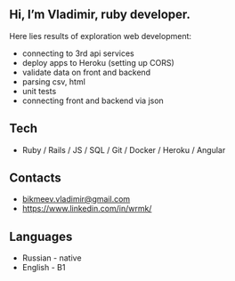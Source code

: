 ## Hi, I’m Vladimir, ruby developer.
Here lies results of exploration web development:
- connecting to 3rd api services
- deploy apps to Heroku (setting up CORS)
- validate data on front and backend
- parsing csv, html
- unit tests
- connecting front and backend via json

## Tech
- Ruby / Rails / JS / SQL / Git / Docker / Heroku / Angular

## Contacts
- bikmeev.vladimir@gmail.com
- https://www.linkedin.com/in/wrmk/

## Languages
- Russian - native
- English - B1
